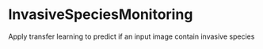 # InvasiveSpeciesMonitoring
Apply transfer learning to predict if an input image contain invasive species
